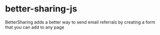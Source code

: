 # better-sharing-js
BetterSharing adds a better way to send email referrals by creating a form that you can add to any page
